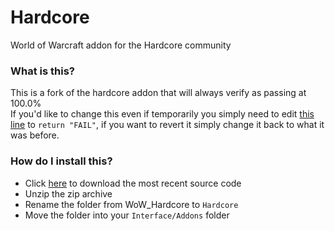 # Hardcore
World of Warcraft addon for the Hardcore community

### What is this?
This is a fork of the hardcore addon that will always verify as passing at 100.0%  
If you'd like to change this even if temporarily you simply need to edit [this line](https://github.com/iraizo/WoW_Hardcore/blob/master/Hardcore.lua#L3093) to `return "FAIL"`, if you want to revert it simply change it back to what it was before.

### How do I install this?
- Click [here](https://github.com/iraizo/WoW_Hardcore/archive/refs/heads/master.zip) to download the most recent source code
- Unzip the zip archive
- Rename the folder from WoW_Hardcore to `Hardcore` 
- Move the folder into your `Interface/Addons` folder